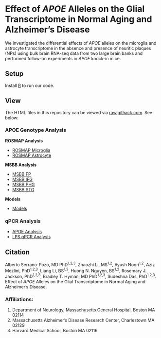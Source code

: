 # Effect of *APOE* Alleles on the Glial Transcriptome in Normal Aging and Alzheimer’s Disease
We investigated the differential effects of *APOE* alleles on the microglia and astrocyte transcriptome in the absence and presence of neuritic plaques (NPs) using bulk brain RNA-seq data from two large brain banks and performed follow-on experiments in *APOE* knock-in mice.


## **Setup**
Install [R](https://www.r-project.org/) to run our code.


## **View**
The HTML files in this repository can be viewed via [raw.githack.com](https://raw.githack.com/). See below:

### APOE Genotype Analysis

**ROSMAP Analysis**
* [ROSMAP Microglia](https://raw.githack.com/ayushnoori/apoe-glia/main/APOE%20Genotype%20Analysis/ROSMAP%20Microglia.html)
* [ROSMAP Astrocyte](https://raw.githack.com/ayushnoori/apoe-glia/main/APOE%20Genotype%20Analysis/ROSMAP%20Astrocyte.html)

**MSBB Analysis**
* [MSBB FP](https://raw.githack.com/ayushnoori/apoe-glia/main/APOE%20Genotype%20Analysis/MSBB%20FP.html)
* [MSBB IFG](https://raw.githack.com/ayushnoori/apoe-glia/main/APOE%20Genotype%20Analysis/MSBB%20IFG.html)
* [MSBB PHG](https://raw.githack.com/ayushnoori/apoe-glia/main/APOE%20Genotype%20Analysis/MSBB%20PHG.html)
* [MSBB STG](https://raw.githack.com/ayushnoori/apoe-glia/main/APOE%20Genotype%20Analysis/MSBB%20STG.html)

**Models**
* [Models](https://raw.githack.com/ayushnoori/apoe-glia/main/APOE%20Genotype%20Analysis/Models.html)

### qPCR Analysis
* [APOE Analysis](https://raw.githack.com/ayushnoori/apoe-glia/main/qPCR%20Analysis/APOE%20qPCR%20Analysis.html)
* [LPS qPCR Analysis](https://raw.githack.com/ayushnoori/apoe-glia/main/qPCR%20Analysis/LPS%20qPCR%20Analysis.html)


## **Citation**
Alberto Serrano-Pozo, MD PhD<sup>1,2,3</sup>, Zhaozhi Li, MS<sup>1,2</sup>, Ayush Noori<sup>1,2</sup>, Aziz Mezlini, PhD<sup>1,2,3</sup>, Liang Li, BS<sup>1,2</sup>, Huong N. Nguyen, BS<sup>1,2</sup>, Rosemary J. Jackson, PhD<sup>1,2,3</sup>, Bradley T. Hyman, MD PhD<sup>1,2,3</sup>, Sudeshna Das, PhD<sup>1,2,3</sup>. Effect of *APOE* Alleles on the Glial Transcriptome in Normal Aging and Alzheimer’s Disease.

### Affiliations:
1. Department of Neurology, Massachusetts General Hospital, Boston MA 02114
2. Massachusetts Alzheimer’s Disease Research Center, Charlestown MA 02129
3. Harvard Medical School, Boston MA 02116